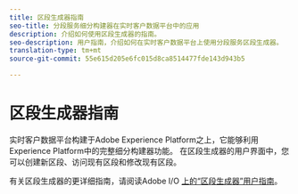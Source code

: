 ```yaml
---
title: 区段生成器指南
seo-title: 分段服务细分构建器在实时客户数据平台中的应用
description: 介绍如何使用区段生成器的指南。
seo-description: 用户指南，介绍如何在实时客户数据平台上使用分段服务区段生成器。
translation-type: tm+mt
source-git-commit: 55e615d205e6fc015d8ca8514477fde143d943b5

---
```



# 区段生成器指南

实时客户数据平台构建于Adobe Experience Platform之上，它能够利用Experience Platform中的完整细分构建器功能。 在区段生成器的用户界面中，您可以创建新区段、访问现有区段和修改现有区段。

有关区段生成器的更详细指南，请阅读Adobe I/O [上的“区段生成器”用户指南](https://www.adobe.io/apis/experienceplatform/home/profile-identity-segmentation/profile-identity-segmentation-services.html#!api-specification/markdown/narrative/technical_overview/segmentation/segment-builder-guide.md)。
